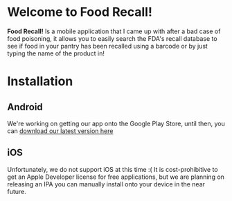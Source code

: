 # Welcome to Food Recall!
**Food Recall!** Is a mobile application that I came up with after a bad case of food poisoning, it allows you to easily search the FDA's recall database to see if food in your pantry has been recalled using a barcode or by just typing the name of the product in!

# Installation
## Android

We're working on getting our app onto the Google Play Store, until then, you can [download our latest version here](../../releases/download/v0.0.1-Android/FoodRecall.apk)

## iOS

Unfortunately, we do not support iOS at this time :( It is cost-prohibitive to get an Apple Developer license for free applications, but we are planning on releasing an IPA you can manually install onto your device in the near future.
